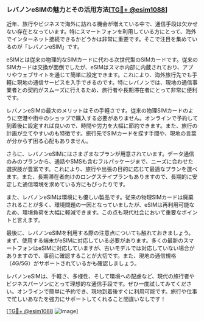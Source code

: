 ### レバノンeSIMの魅力とその活用方法[[TG💪+ @esim1088](https://t.me/s/esim1088)]

近年、旅行やビジネスで海外に訪れる機会が増えている中で、通信手段は欠かせない存在となっています。特にスマートフォンを利用している方にとって、海外でインターネット接続できるかどうかは非常に重要です。そこで注目を集めているのが「レバノンeSIM」です。

eSIMとは従来の物理的なSIMカードに代わる次世代型のSIMカードです。従来のSIMカードは交換が面倒でしたが、eSIMはスマホ内部に内蔵されており、アプリやウェブサイトを通じて簡単に設定できます。これにより、海外旅行先でも手軽に現地の通信サービスを入手できるのです。特にレバノンでは、現地の通信事業者との契約がスムーズに行えるため、旅行者や長期滞在者にとって非常に便利です。

レバノンeSIMの最大のメリットはその手軽さです。従来の物理SIMカードのように空港や街中のショップで購入する必要がありません。オンラインで予約して到着後に設定すれば良いので、時間や労力を大幅に節約できます。また、旅行の計画が立てやすいのも特徴です。旅行先でSIMカードを探す手間や、現地の言葉が分からず困る心配もありません。

さらに、レバノンeSIMにはさまざまなプランが用意されています。データ通信のみのプランから、通話やSMSも含むフルパッケージまで、ニーズに合わせた選択肢が豊富です。これにより、旅行や出張の目的に応じて最適なプランを選べます。また、長期滞在者向けのロングステイプランもありますので、長期的に安定した通信環境を求めている方にもぴったりです。

また、レバノンeSIMは環境にも優しい製品です。従来の物理SIMカードは廃棄されることが多く、環境問題の一因となっていましたが、eSIMは再利用可能なため、環境負荷を大幅に軽減できます。この点も現代社会において重要なポイントと言えます。

最後に、レバノンeSIMを利用する際の注意点についても触れておきましょう。まず、使用する端末がeSIMに対応している必要があります。多くの最新のスマートフォンはeSIMに対応していますが、古いモデルでは対応していない場合がありますので、事前に確認することが大切です。また、現地の通信規格（4G/5G）がサポートされているかも確認しましょう。

レバノンeSIMは、手軽さ、多様性、そして環境への配慮など、現代の旅行者やビジネスパーソンにとって理想的な通信手段です。ぜひ一度試してみてください。オンラインで簡単に予約でき、現地到着後すぐに利用可能です。旅行や仕事で忙しいあなたを強力にサポートしてくれること間違いなしです！

[[TG💪+ @esim1088](https://t.me/s/esim1088) ![Image](https://i.postimg.cc/Y0z9fWf4/image.png)]